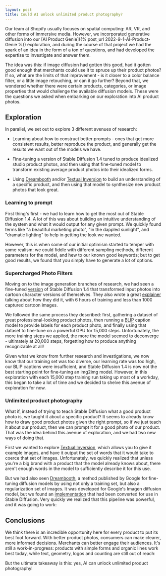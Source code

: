 ```yaml
---
layout: post
title: Could AI unlock unlimited product photography?
---
```


Our team at Shopify usually focuses on spatial computing: AR, VR, and other forms of immersive media. However, we incorporated generative diffusion into our [AI Product Genie]({% post_url 2022-9-1-AI-Product-Genie %}) exploration, and during the course of that project we had the spark of an idea in the form of a ton of questions, and had developed the expertise to investigate and answer them.

The idea was this: if image diffusion had gotten this good, had it gotten good enough that merchants could use it to spruce up their product photos? If so, what are the limits of that improvement - is it closer to a color balance filter, or a little image retouching, or can it go further? Beyond that, we wondered whether there were certain products, categories, or image properties that would challenge the available diffusion models. These were the questions we asked when embarking on our exploration into AI product photos.

## Exploration

In parallel, we set out to explore 3 different avenues of research:

- Learning about how to construct better prompts - ones that get more consistent results, better reproduce the product, and generally get the results we want out of the models we have.

- Fine-tuning a version of Stable Diffusion 1.4 tuned to produce idealized studio product photos, and then using that fine-tuned model to transform existing average product photos into their idealized forms.

- Using [Dreambooth](https://dreambooth.github.io/) and/or [Textual Inversion](https://textual-inversion.github.io/) to build an understanding of a specific product, and then using that model to synthesize new product photos that look great.

### Learning to prompt

First thing's first - we had to learn how to get the most out of Stable Diffusion 1.4. A lot of this was about building an intuitive understanding of the system and what it would output for any given prompt. We quickly found terms like "a beautiful marketing photo", "in the dappled sunlight", and "dramatic lighting" to help in getting the look we wanted.

However, this is when some of our initial optimism started to temper with some realism: we could fiddle with different sampling methods, different parameters for the model, and hew to our known good keywords; but to get good results, we found that you simply have to generate a lot of options.

### Supercharged Photo Filters

Moving on to the image generation branches of research, we had seen a fine-tuned [version]((https://huggingface.co/justinpinkney/pokemon-stable-diffusion)) of Stable Diffusion 1.4 that transformed input photos into cartoon character versions of themselves. They also wrote a great [explainer](https://github.com/LambdaLabsML/examples/tree/main/stable-diffusion-finetuning) talking about how they did it, with 6 hours of training and less than 1000 captured cartoon images.

We followed the same process they described: first, gathering a dataset of great professional-looking product photos, then running a [BLIP](https://arxiv.org/abs/2201.12086) caption model to provide labels for each product photo, and finally using that dataset to fine-tune on a powerful GPU for 15,000 steps. Unfortunately, the more training steps we applied, the more the model seemed to deconverge - ultimately at 20,000 steps, forgetting how to produce anything recognizable at all!

Given what we know from further research and investigations, we now know that our training set was too diverse, our learning rate was too high, our BLIP captions were insufficient, and Stable Diffusion 1.4 is now not the best starting point for fine-tuning an img2img model. However, in this exploration with each 15,000 step training run taking up most of a workday, this began to take a lot of time and we decided to shelve this avenue of exploration for now.

### Unlimited product photography

What if, instead of trying to teach Stable Diffusion what a good product photo is, we taught it about a specific product? It seems to already know how to draw good product photos given the right prompt, so if we just teach it about our product, then we can prompt it for a good photo of our product. That was the idea behind this avenue of exploration, and we had two new ways of doing that.

First we wanted to explore [Textual Inversion](https://textual-inversion.github.io/), which allows you to give it example images, and have it output the set of words that it would take to coerce that set of images. Unfortunately, we quickly realized that unless you're a big brand with a product that the model already knows about, there aren't enough words in the model to sufficiently describe it for this use.

But we had also seen [Dreambooth](https://dreambooth.github.io/), a method published by Google for fine-tuning diffusion models by using not only a training set, but also a regularization set of images. It was developed for Google's Imagen diffusion model, but we found an [implementation](https://github.com/XavierXiao/Dreambooth-Stable-Diffusion) that had been converted for use in Stable Diffusion. Very quickly we realized that this pipeline was powerful, and it was going to work:

## Conclusions

We think there is an incredible opportunity here for every product to put its best foot forward. With better product photos, consumers can make clearer, more informed decisions. Merchants can better engage their audiences. It's still a work-in-progress: products with simple forms and organic lines work best today, while text, geometry, logos and counting are still out of reach:

But the ultimate takeaway is this: yes, AI can unlock unlimited product photography!